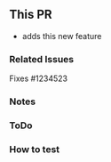 <!-- Please use this template for your pull request. -->
<!-- Please use the sections that you need and delete other sections -->

## This PR

- adds this new feature
<!-- add the description of the PR here -->

### Related Issues

<!-- add here the GitHub issue that this PR resolves if applicable -->
Fixes #1234523

### Notes
<!-- any additional notes for this PR -->

### ToDo
<!-- anything that is related to this PR but not done here should be noted under this section -->
<!-- if there is a need for a new issue, please link it here -->

### How to test
<!-- if applicable, add testing instructions under this section -->

